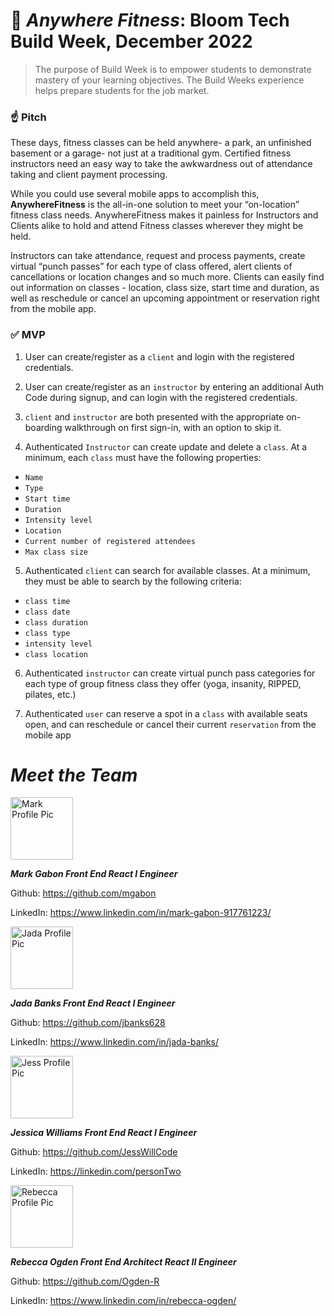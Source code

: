 # 💪 *Anywhere Fitness*: Bloom Tech Build Week, December 2022

> The purpose of Build Week is to empower students to demonstrate mastery of your learning objectives. The Build Weeks experience helps prepare students for the job market.
> 

### ☝️ **Pitch**

These days, fitness classes can be held anywhere- a park, an unfinished basement or a garage- not just at a traditional gym. Certified fitness instructors need an easy way to take the awkwardness out of attendance taking and client payment processing. 

While you could use several mobile apps to accomplish this, **AnywhereFitness** is the all-in-one solution to meet your “on-location” fitness class needs. AnywhereFitness makes it painless for Instructors and Clients alike to hold and attend Fitness classes wherever they might be held. 

Instructors can take attendance, request and process payments, create virtual “punch passes” for each type of class offered, alert clients of cancellations or location changes and so much more. Clients can easily find out information on classes - location, class size, start time and duration, as well as reschedule or cancel an upcoming appointment or reservation right from the mobile app.

### ✅  **MVP**
1. User can create/register as a `client` and login with the registered credentials.

2. User can create/register as an `instructor` by entering an additional Auth Code during signup, and can login with the registered credentials.

3. `client` and `instructor` are both presented with the appropriate on-boarding walkthrough on first sign-in, with an option to skip it.

4. Authenticated `Instructor` can create update and delete a `class`. At a minimum, each `class` must have the following properties:

- `Name`
- `Type`
- `Start time`
- `Duration`
- `Intensity level`
- `Location`
- `Current number of registered attendees`
- `Max class size`

5. Authenticated `client` can search for available classes. At a minimum, they must be able to search by the following criteria:

- `class time`
- `class date`
- `class duration`
- `class type`
- `intensity level`
- `class location`

6. Authenticated `instructor` can create virtual punch pass categories for each type of group fitness class they offer (yoga, insanity, RIPPED, pilates, etc.)

7. Authenticated `user` can reserve a spot in a `class` with available seats open, and can reschedule or cancel their current `reservation` from the mobile app

# *Meet the Team*

<img src="https://ca.slack-edge.com/ESZCHB482-U028G2L45RC-b260f7c84dc4-512" 
alt="Mark Profile Pic" width="100" height="100" />

***Mark Gabon 
Front End React I Engineer***

Github: https://github.com/mgabon

LinkedIn: https://www.linkedin.com/in/mark-gabon-917761223/

<img src="https://avatars.githubusercontent.com/u/90862557?v=4" 
alt="Jada Profile Pic" width="100" height="100" />

***Jada Banks
Front End React I Engineer***

Github: https://github.com/jbanks628

LinkedIn: https://www.linkedin.com/in/jada-banks/

<img src="https://avatars.githubusercontent.com/u/93016877?v=4" 
alt="Jess Profile Pic" width="100" height="100" />

***Jessica Williams 
Front End React I Engineer***

Github: https://github.com/JessWillCode

LinkedIn: https://linkedin.com/personTwo

<img src="https://avatars.githubusercontent.com/u/84491111?v=4" 
alt="Rebecca Profile Pic" width="100" height="100" />

***Rebecca Ogden 
Front End Architect  React II Engineer***

Github: https://github.com/Ogden-R

LinkedIn: https://www.linkedin.com/in/rebecca-ogden/

